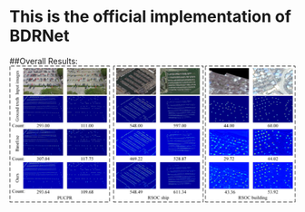 # This is the official implementation of BDRNet
##Overall Results:
![overall results](results1.jpg)
